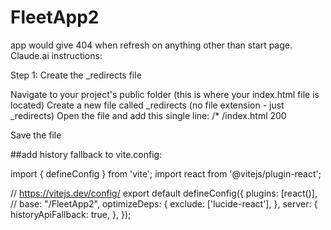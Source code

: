 # FleetApp2
app would give 404 when refresh on anything other than start page.  Claude.ai instructions:

Step 1: Create the _redirects file

Navigate to your project's public folder (this is where your index.html file is located)
Create a new file called _redirects (no file extension - just _redirects)
Open the file and add this single line:
/*    /index.html   200

Save the file

##add history fallback to vite.config:

import { defineConfig } from 'vite';
import react from '@vitejs/plugin-react';

// https://vitejs.dev/config/
export default defineConfig({
  plugins: [react()],
  // base: "/FleetApp2",
  optimizeDeps: {
    exclude: ['lucide-react'],
  },
  server: {
    historyApiFallback: true,
  },
});
